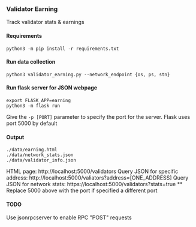 ### Validator Earning

Track validator stats & earnings

#### Requirements
`python3 -m pip install -r requirements.txt`


#### Run data collection
```
python3 validator_earning.py --network_endpoint {os, ps, stn}
```

#### Run flask server for JSON webpage
```
export FLASK_APP=earning
python3 -m flask run
```

Give the `-p [PORT]` parameter to specify the port for the server.
Flask uses port 5000 by default

#### Output
```
./data/earning.html
./data/network_stats.json
./data/validator_info.json
```

HTML page: http://localhost:5000/validators
Query JSON for specific address: http://localhost:5000/valiators?address=[ONE_ADDRESS]
Query JSON for network stats: https://localhost:5000/validators?stats=true
** Replace 5000 above with the port if specified a different port

#### TODO
Use jsonrpcserver to enable RPC "POST" requests

